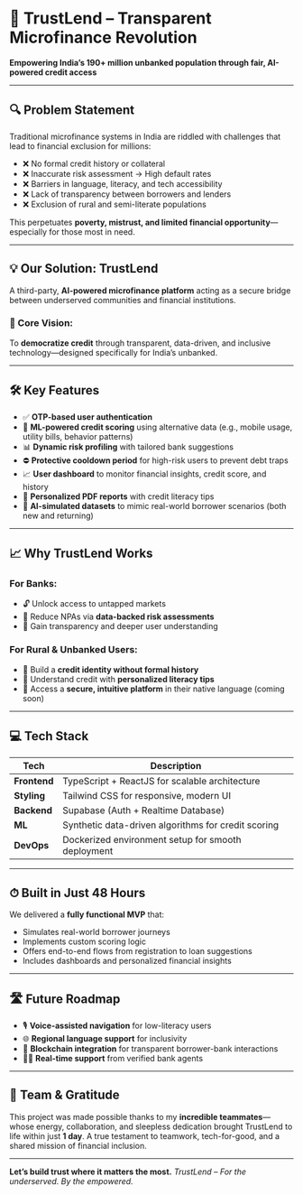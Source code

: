 # 🚀 TrustLend – Transparent Microfinance Revolution

**Empowering India’s 190+ million unbanked population through fair, AI-powered credit access**

---

## 🔍 Problem Statement

Traditional microfinance systems in India are riddled with challenges that lead to financial exclusion for millions:

* ❌ No formal credit history or collateral
* ❌ Inaccurate risk assessment → High default rates
* ❌ Barriers in language, literacy, and tech accessibility
* ❌ Lack of transparency between borrowers and lenders
* ❌ Exclusion of rural and semi-literate populations

This perpetuates **poverty, mistrust, and limited financial opportunity**—especially for those most in need.

---

## 💡 Our Solution: **TrustLend**

A third-party, **AI-powered microfinance platform** acting as a secure bridge between underserved communities and financial institutions.

### 🎯 Core Vision:

To **democratize credit** through transparent, data-driven, and inclusive technology—designed specifically for India’s unbanked.

---

## 🛠 Key Features

* ✅ **OTP-based user authentication**
* 🤖 **ML-powered credit scoring** using alternative data (e.g., mobile usage, utility bills, behavior patterns)
* 📊 **Dynamic risk profiling** with tailored bank suggestions
* ⛔ **Protective cooldown period** for high-risk users to prevent debt traps
* 📈 **User dashboard** to monitor financial insights, credit score, and history
* 📄 **Personalized PDF reports** with credit literacy tips
* 🧠 **AI-simulated datasets** to mimic real-world borrower scenarios (both new and returning)

---

## 📈 Why TrustLend Works

### For Banks:

* 🔓 Unlock access to untapped markets
* 🤝 Reduce NPAs via **data-backed risk assessments**
* 📡 Gain transparency and deeper user understanding

### For Rural & Unbanked Users:

* 🌱 Build a **credit identity without formal history**
* 🧠 Understand credit with **personalized literacy tips**
* 🔐 Access a **secure, intuitive platform** in their native language (coming soon)

---

## 💻 Tech Stack

| Tech         | Description                                         |
| ------------ | --------------------------------------------------- |
| **Frontend** | TypeScript + ReactJS for scalable architecture      |
| **Styling**  | Tailwind CSS for responsive, modern UI              |
| **Backend**  | Supabase (Auth + Realtime Database)                 |
| **ML**       | Synthetic data-driven algorithms for credit scoring |
| **DevOps**   | Dockerized environment setup for smooth deployment  |

---

## ⏱ Built in Just 48 Hours

We delivered a **fully functional MVP** that:

* Simulates real-world borrower journeys
* Implements custom scoring logic
* Offers end-to-end flows from registration to loan suggestions
* Includes dashboards and personalized financial insights

---

## 🛣️ Future Roadmap

* 🎙 **Voice-assisted navigation** for low-literacy users
* 🌐 **Regional language support** for inclusivity
* 🔗 **Blockchain integration** for transparent borrower-bank interactions
* 🧑‍💼 **Real-time support** from verified bank agents

---

## 👥 Team & Gratitude

This project was made possible thanks to my **incredible teammates**—whose energy, collaboration, and sleepless dedication brought TrustLend to life within just **1 day**.
A true testament to teamwork, tech-for-good, and a shared mission of financial inclusion.


---

**Let’s build trust where it matters the most.**
*TrustLend – For the underserved. By the empowered.*

